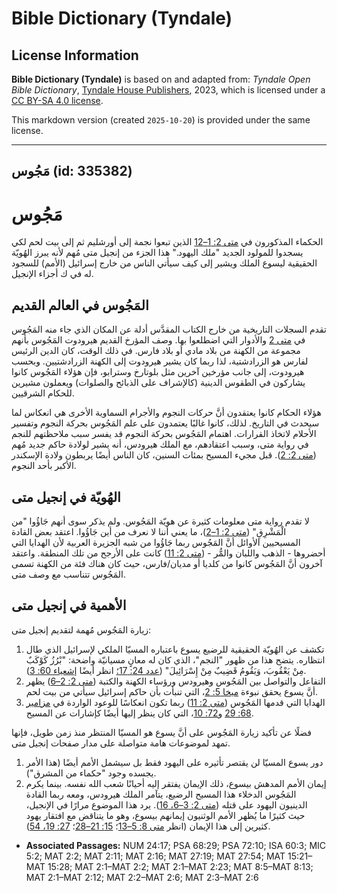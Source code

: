 # Bible Dictionary (Tyndale)

## License Information

**Bible Dictionary (Tyndale)** is based on and adapted from: _Tyndale Open Bible Dictionary_, [Tyndale House Publishers](https://tyndaleopenresources.com/), 2023, which is licensed under a [CC BY-SA 4.0 license](https://creativecommons.org/licenses/by-sa/4.0/legalcode.en).

This markdown version (created `2025-10-20`) is provided under the same license.



--------------------------------

## مَجُوس (id: 335382)

مَجُوس
======

الحكماء المذكورون في [متى 2: 1–12](https://ref.ly/Matt2:1-Matt2:12) الذين تبعوا نجمة إلى أورشليم ثم إلى بيت لحم لكي يسجدوا للمولود الجديد "ملك اليهود." هذا الجزء من إنجيل متى مُهم لأنه يبرز الهُويّة الحقيقية ليسوع الملك ويشير إلى كيف سيأتي الناس من خارج إسرائيل (الأمم) للسجود له في ك أجزاء الإنجيل.

المَجُوس في العالم القديم
-------------------------

تقدم السجلات التاريخية من خارج الكتاب المقدَّس أدلة عن المكان الذي جاء منه المَجُوس في [متى 2](https://ref.ly/Matt2:1-Matt2:23) والأدوار التي اضطلعوا بها. وصف المؤرخ القديم هيرودوت المَجُوس بأنهم مجموعة من الكهنة من بلاد مادي أو بلاد فارس. في ذلك الوقت، كان الدين الرئيس لفارس هو الزرادشتية، لذا ربما كان يشير هيرودوت إلى الكهنة الزرادشتيين. وبحسب هيرودوت، إلى جانب مؤرخين آخرين مثل بلوتارخ وسترابو، فإن هؤلاء المَجُوس كانوا يشاركون في الطقوس الدينية (كالإشراف على الذبائح والصلوات) ويعملون مشيرين للحكام الشرقيين.

هؤلاء الحكام كانوا يعتقدون أنَّ حركات النجوم والأجرام السماوية الأخرى هي انعكاس لما سيحدث في التاريخ. لذلك، كانوا غالبًا يعتمدون على علم المَجُوس بحركة النجوم وتفسير الأحلام لاتخاذ القرارات. اهتمام المَجُوس بحركة النجوم قد يفسر سبب ملاحظتهم للنجم في رواية متى، وسبب اعتقادهم، مع الملك هيرودس، أنه يشير لولادة حاكم جديد مُهم ([متى 2: 2](https://ref.ly/Matt2:2)). قبل مجيء المسيح بمئات السنين، كان الناس أيضًا يربطون ولادة الإسكندر الأكبر بأحد النجوم.

الهُويّة في إنجيل متى
---------------------

لا تقدم رواية متى معلومات كثيرة عن هويّة المَجُوس. ولم يذكر سوى أنهم جَاؤُوا "من الْمَشْرِقِ" ([متى 2: 1–2](https://ref.ly/Matt2:1-Matt2:2))، ما يعني أننا لا نعرف من أين جَاؤُوا. اعتقد بعض القادة المسيحيين الأوائل أنَّ المَجُوس ربما جَاؤُوا من شبه الجزيرة العربية لأن الهدايا التي أحضروها \- الذهب واللبان والمُّر \- ([متى 2: 11](https://ref.ly/Matt2:11)) كانت على الأرجح من تلك المنطقة. واعتقد آخرون أنَّ المَجُوس كانوا من كلديا أو مديان/فارس، حيث كان هناك فئة من الكهنة تسمى المَجُوس تتناسب مع وصف متى.

الأهمية في إنجيل متى
--------------------

زيارة المَجُوس مُهمة لتقديم إنجيل متى:

1. تكشف عن الهُويّة الحقيقية للرضيع يسوع باعتباره المسيّا الملكي لإسرائيل الذي طال انتظاره. يتضح هذا من ظهور "النجم"، الذي كان له معانٍ مسيانيّة واضحة: "بْرُزُ كَوْكَبٌ مِنْ يَعْقُوبَ، وَيَقُومُ قَضِيبٌ مِنْ إِسْرَائِيلَ" ([عدد 24: 17؛](https://ref.ly/Num24:17) انظر أيضًا [إشعياء 60: 3](https://ref.ly/Isa60:3)).
2. التفاعل والتواصل بين المَجُوس وهيرودس ورؤساء الكهنة والكتبة ([متى 2: 2–6](https://ref.ly/Matt2:2-Matt2:6)) يظهر أنَّ يسوع يحقق نبوءة [ميخا 5: 2](https://ref.ly/Mic5:2)، التي تنبأت بأن حاكم إسرائيل سيأتي من بيت لحم.
3. الهدايا التي قدمها المَجُوس ([متى 2: 11](https://ref.ly/Matt2:11)) ربما تكون انعكاسًا للوعود الواردة في [مزامير 68: 29](https://ref.ly/Ps68:29) و[72: 10](https://ref.ly/Ps72:10)، التي كان ينظر إليها أيضًا كإشارات عن المسيح.

فضلًا عن تأكيد زيارة المَجُوس على أنَّ يسوع هو المسيّا المنتظر منذ زمن طويل، فإنها تمهد لموضوعات هامة متواصلة على مدار صفحات إنجيل متى.

1. دور يسوع المسيّا لن يقتصر تأثيره على اليهود فقط بل سيشمل الأمم أيضًا (هذا الأمر يجسده وجود "حكماء من المشرق").
2. إيمان الأمم المدهش بيسوع، ذلك الإيمان يفتقر إليه أحيانًا شعب الله نفسه. بينما يكرم المَجُوس الدخلاء هذا المسيح الرضيع، يتآمر الملك هيرودس، ومعه ربما القادة الدينيون اليهود على قتله ([متى 2: 3–6، 16](https://ref.ly/Matt2:3-Matt2:6)). يرد هذا الموضوع مرارًا في الإنجيل، حيث كثيرًا ما يُظهر الأمم الوثنيون إيمانهم بيسوع، وهو ما يتناقض مع افتقار يهود كثيرين إلى هذا الإيمان (انظر [متى 8: 5–13](https://ref.ly/Matt8:5-Matt8:13)؛ [15: 21–28](https://ref.ly/Matt15:21-Matt15:28)؛ [27: 19، 54](https://ref.ly/Matt27:19)).

* **Associated Passages:** NUM 24:17; PSA 68:29; PSA 72:10; ISA 60:3; MIC 5:2; MAT 2:2; MAT 2:11; MAT 2:16; MAT 27:19; MAT 27:54; MAT 15:21–MAT 15:28; MAT 2:1–MAT 2:2; MAT 2:1–MAT 2:23; MAT 8:5–MAT 8:13; MAT 2:1–MAT 2:12; MAT 2:2–MAT 2:6; MAT 2:3–MAT 2:6

